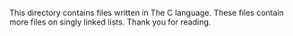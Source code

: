 This directory contains files written in The C language.
These files contain more files on singly linked lists.
Thank you for reading.

